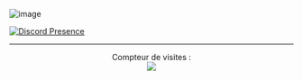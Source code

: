 ![image](https://c.tenor.com/kDkGTrLUIlMAAAAC/zoro-anime.gif)

[![Discord Presence](https://lanyard-profile-readme.vercel.app/api/871670225366552677)](https://discord.com/users/871670225366552677)

---  

<p align="center"> 
  Compteur de visites :<br>
  <img src="https://profile-counter.glitch.me/AT-ERROR404/count.svg" />
</p>
